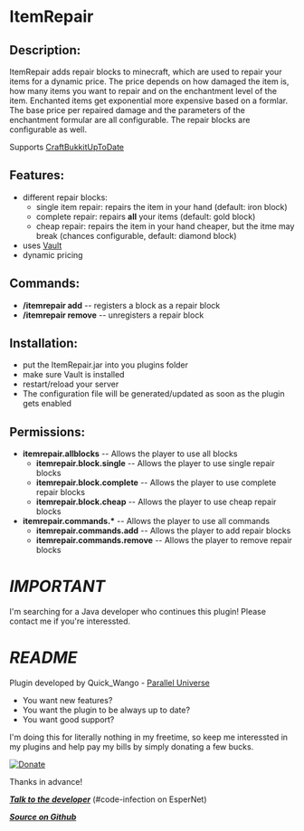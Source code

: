 ItemRepair
==========

Description:
------------
ItemRepair adds repair blocks to minecraft, which are used to repair your items for a dynamic price.
The price depends on how damaged the item is, how many items you want to repair and on the enchantment
level of the item. Enchanted items get exponential more expensive based on a formlar.
The base price per repaired damage and the parameters of the enchantment formular are all
configurable. The repair blocks are configurable as well.

Supports [CraftBukkitUpToDate](http://dev.bukkit.org/server-mods/craftbukkituptodate/)

Features:
---------
- different repair blocks:
    - single item repair: repairs the item in your hand (default: iron block)
    - complete repair: repairs **all** your items (default: gold block)
    - cheap repair: repairs the item in your hand cheaper, but the itme may break (chances configurable, default: diamond block)
- uses [Vault](http://dev.bukkit.org/server-mods/Vault/)
- dynamic pricing

Commands:
---------
- **/itemrepair add** -- registers a block as a repair block
- **/itemrepair remove** -- unregisters a repair block

Installation:
-------------
- put the ItemRepair.jar into you plugins folder
- make sure Vault is installed
- restart/reload your server
- The configuration file will be generated/updated as soon as the plugin gets enabled

Permissions:
------------
- **itemrepair.allblocks** -- Allows the player to use all blocks
    - **itemrepair.block.single** -- Allows the player to use single repair blocks
    - **itemrepair.block.complete** -- Allows the player to use complete repair blocks
    - **itemrepair.block.cheap** -- Allows the player to use cheap repair blocks
- **itemrepair.commands.\*** -- Allows the player to use all commands
    - **itemrepair.commands.add** -- Allows the player to add repair blocks
    - **itemrepair.commands.remove** -- Allows the player to remove repair blocks

***IMPORTANT***
===============

I'm searching for a Java developer who continues this plugin! Please contact me if you're interessted.

***README***
============

Plugin developed by Quick_Wango - [Parallel Universe](http://parallel-universe.de)

- You want new features?
- You want the plugin to be always up to date?
- You want good support?

I'm doing this for literally nothing in my freetime, so keep me interessted in my plugins and help pay my bills by simply donating a few bucks.

[![Donate](https://www.paypalobjects.com/en_US/i/btn/btn_donate_LG.gif "Donate")](https://www.paypal.com/cgi-bin/webscr?cmd=_s-xclick&hosted_button_id=2QU7NLJW3W58A)

Thanks in advance!

***[Talk to the developer](http://webchat.esper.net/?channels=code-infection&nick=)*** (#code-infection on EsperNet)

***[Source on Github](https://github.com/quickwango/ItemRepair)***